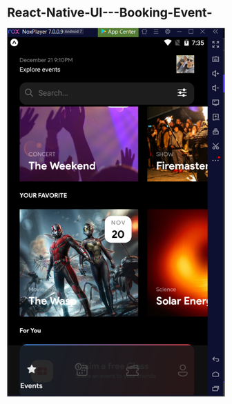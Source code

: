 # React-Native-UI---Booking-Event-
![alt text](https://github.com/nhatdoan1991/React-Native-UI---Booking-Event-/blob/main/Capture.PNG?raw=true)
